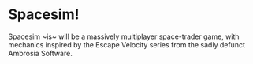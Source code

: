 # Spacesim! 

Spacesim ~is~ will be a massively multiplayer space-trader game, with mechanics inspired by the Escape Velocity series from the sadly defunct Ambrosia Software.
